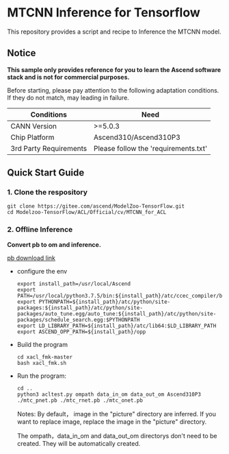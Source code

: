 

# MTCNN Inference for Tensorflow 

This repository provides a script and recipe to Inference the MTCNN model.

## Notice
**This sample only provides reference for you to learn the Ascend software stack and is not for commercial purposes.**

Before starting, please pay attention to the following adaptation conditions. If they do not match, may leading in failure.

| Conditions | Need |
| --- | --- |
| CANN Version | >=5.0.3 |
| Chip Platform| Ascend310/Ascend310P3 |
| 3rd Party Requirements| Please follow the 'requirements.txt' |

## Quick Start Guide

### 1. Clone the respository

```shell
git clone https://gitee.com/ascend/ModelZoo-TensorFlow.git
cd Modelzoo-TensorFlow/ACL/Official/cv/MTCNN_for_ACL
```


### 2. Offline Inference

**Convert pb to om and inference.**

  [pb download link](https://obs-9be7.obs.cn-east-2.myhuaweicloud.com/003_Atc_Models/modelzoo/Research/cv/MTCNN_for_ACL.zip)

- configure the env

  ```
  export install_path=/usr/local/Ascend
  export PATH=/usr/local/python3.7.5/bin:${install_path}/atc/ccec_compiler/bin:${install_path}/atc/bin:$PATH
  export PYTHONPATH=${install_path}/atc/python/site-packages:${install_path}/atc/python/site-packages/auto_tune.egg/auto_tune:${install_path}/atc/python/site-packages/schedule_search.egg:$PYTHONPATH
  export LD_LIBRARY_PATH=${install_path}/atc/lib64:$LD_LIBRARY_PATH
  export ASCEND_OPP_PATH=${install_path}/opp
  ```

- Build the program

  ```
  cd xacl_fmk-master
  bash xacl_fmk.sh
  ```

- Run the program:

  ```
  cd ..
  python3 acltest.py ompath data_in_om data_out_om Ascend310P3 ./mtc_pnet.pb ./mtc_rnet.pb ./mtc_onet.pb
  ```
  Notes: 
  By default， image in the "picture" directory are inferred. If you want to replace image, replace the image in the "picture" directory. 

  The ompath，data_in_om and data_out_om directorys don't need to be created. They will be automatically created.

